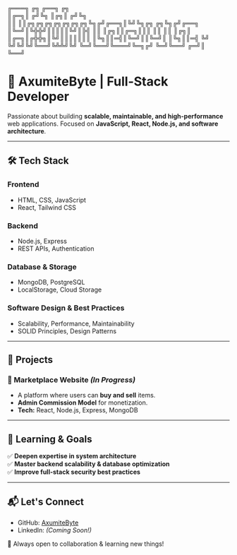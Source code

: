 


╔═══╗               ╔╗     ╔══╗       ╔╗     
║╔═╗║              ╔╝╚╗    ║╔╗║      ╔╝╚╗    
║║ ║║╔╗╔╗╔╗╔╗╔╗╔╗╔╗╚╗╔╝╔══╗║╚╝╚╗╔╗ ╔╗╚╗╔╝╔══╗
║╚═╝║╚╬╬╝║║║║║╚╝║╠╣ ║║ ║╔╗║║╔═╗║║║ ║║ ║║ ║╔╗║
║╔═╗║╔╬╬╗║╚╝║║║║║║║ ║╚╗║║═╣║╚═╝║║╚═╝║ ║╚╗║║═╣
╚╝ ╚╝╚╝╚╝╚══╝╚╩╩╝╚╝ ╚═╝╚══╝╚═══╝╚═╗╔╝ ╚═╝╚══╝
                                ╔═╝║         
                                ╚══╝         


# 🚀 AxumiteByte | Full-Stack Developer  

Passionate about building **scalable, maintainable, and high-performance** web applications. Focused on **JavaScript, React, Node.js, and software architecture**.  

---

## 🛠️ Tech Stack  

### **Frontend**  
- HTML, CSS, JavaScript  
- React, Tailwind CSS  

### **Backend**  
- Node.js, Express  
- REST APIs, Authentication  

### **Database & Storage**  
- MongoDB, PostgreSQL  
- LocalStorage, Cloud Storage  

### **Software Design & Best Practices**  
- Scalability, Performance, Maintainability  
- SOLID Principles, Design Patterns  

---

## 📌 Projects  

### **🛒 Marketplace Website** *(In Progress)*  
- A platform where users can **buy and sell** items.  
- **Admin Commission Model** for monetization.  
- **Tech:** React, Node.js, Express, MongoDB  

---

## 🎯 Learning & Goals  

✅ **Deepen expertise in system architecture**  
✅ **Master backend scalability & database optimization**  
✅ **Improve full-stack security best practices**  

---

## 📬 Let's Connect  

- GitHub: [AxumiteByte](https://github.com/AxumiteByte)  
- LinkedIn: *(Coming Soon!)*  

🚀 Always open to collaboration & learning new things!  
